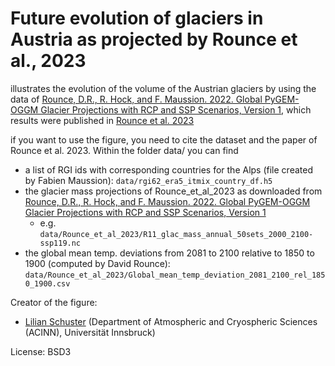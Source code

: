 # Future evolution of glaciers in Austria as projected by Rounce et al., 2023

illustrates the evolution of the volume of the Austrian glaciers by using the data of [Rounce, D.R., R. Hock, and F. Maussion. 2022. Global PyGEM-OGGM Glacier Projections with RCP and SSP Scenarios, Version 1](https://doi.org/10.5067/P8BN9VO9N5C7), which results were published in [Rounce et al. 2023](https://www.science.org/doi/10.1126/science.abo1324)


if you want to use the figure, you need to cite the dataset and the paper of Rounce et al. 2023. 
Within the folder data/ you can find 
- a list of RGI ids with corresponding countries for the Alps (file created by Fabien Maussion): `data/rgi62_era5_itmix_country_df.h5`
- the glacier mass projections of Rounce_et_al_2023 as downloaded from [Rounce, D.R., R. Hock, and F. Maussion. 2022. Global PyGEM-OGGM Glacier Projections with RCP and SSP Scenarios, Version 1](https://doi.org/10.5067/P8BN9VO9N5C7)
    - e.g. `data/Rounce_et_al_2023/R11_glac_mass_annual_50sets_2000_2100-ssp119.nc`
- the global mean temp. deviations from 2081 to 2100 relative to 1850 to 1900 (computed by David Rounce): `data/Rounce_et_al_2023/Global_mean_temp_deviation_2081_2100_rel_1850_1900.csv`


Creator of the figure:
- [Lilian Schuster](https://github.com/lilianschuster) (Department of Atmospheric and Cryospheric Sciences (ACINN), Universität Innsbruck)



License: BSD3

